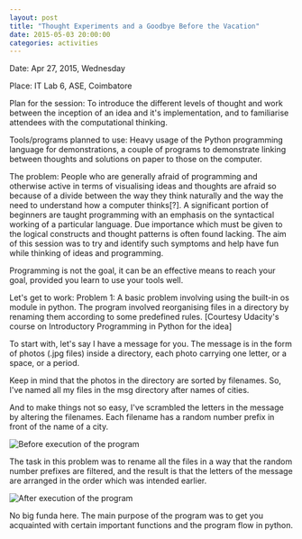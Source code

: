 ```yaml
---
layout: post
title: "Thought Experiments and a Goodbye Before the Vacation"
date: 2015-05-03 20:00:00
categories: activities
---
```


Date: Apr 27, 2015, Wednesday

Place: IT Lab 6, ASE, Coimbatore

Plan for the session: To introduce the different levels of thought and work between the inception of an idea and it's implementation, and to familiarise attendees with the computational thinking.

Tools/programs planned to use: Heavy usage of the Python programming language for demonstrations, a couple of programs to demonstrate linking between thoughts and solutions on paper to those on the computer.


The problem: People who are generally afraid of programming and otherwise active in terms of visualising ideas and thoughts are afraid so because of a divide between the way they think naturally and the way the need to understand how a computer thinks[?]. A significant portion of beginners are taught programming with an emphasis on the syntactical working of a particular language. Due importance which must be given to the logical constructs and thought patterns is often found lacking. The aim of this session was to try and identify such symptoms and help have fun while thinking of ideas and programming.

Programming is not the goal, it can be an effective means to reach your goal, provided you learn to use your tools well.

Let's get to work:
Problem 1: A basic problem involving using the built-in os module in python. The program involved reorganising files in a directory by renaming them according to some predefined rules. [Courtesy Udacity's course on Introductory Programming in Python for the idea]

To start with, let's say I have a message for you. The message is in the form of photos (.jpg files) inside a directory, each photo carrying one letter, or a space, or a period.

Keep in mind that the photos in the directory are sorted by filenames. So, I've named all my files in the msg directory after names of cities. 

And to make things not so easy, I've scrambled the letters in the message by altering the filenames. Each filename has a random number prefix in front of the name of a city.

![Before execution of the program](https://github.com/techknowlogy/techknowlogy.github.io/blob/master/images/2015-05-03/before_exec.png)

The task in this problem was to rename all the files in a way that the random number prefixes are filtered, and the result is that the letters of the message are arranged in the order which was intended earlier.

![After execution of the program](https://github.com/techknowlogy/techknowlogy.github.io/blob/master/images/2015-05-03/after_exec.png)

No big funda here. The main purpose of the program was to get you acquainted with certain important functions and the program flow in python. 
